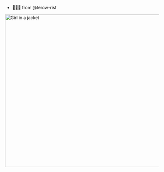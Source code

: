 - 👻👻👻 from @terow-rist
<img src="https://i.pinimg.com/originals/51/8a/fb/518afb1d1cdc07eb7d2b1729f03fe91e.gif" alt="Girl in a jacket" width="600" height="500">

